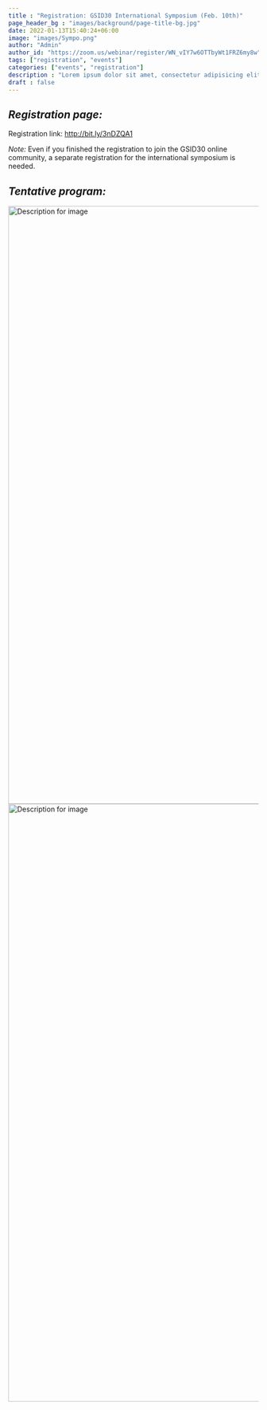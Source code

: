 ```yaml
---
title : "Registration: GSID30 International Symposium (Feb. 10th)"
page_header_bg : "images/background/page-title-bg.jpg"
date: 2022-01-13T15:40:24+06:00
image: "images/Sympo.png"
author: "Admin"
author_id: "https://zoom.us/webinar/register/WN_vIY7w6OTTbyWt1FRZ6my8w"
tags: ["registration", "events"]
categories: ["events", "registration"]
description : "Lorem ipsum dolor sit amet, consectetur adipisicing elit. Maiores, velit."
draft : false
---
```


## _Registration page:_ 

Registration link: <http://bit.ly/3nDZQA1>

*Note:* Even if you finished the registration to join the GSID30 online community, a separate registration for the international symposium is needed.  


## _Tentative program:_ 

<img src="https://monosnap.com/image/RVmmymfn3WJri7LCUKLHOrtkyzE6fK.png" alt="Description for image" width="600" height="1200">
<img src="https://monosnap.com/image/CjPoFvfkzr7dV0EFzTK9miIxQyn39C.png" alt="Description for image" width="600" height="1200">

